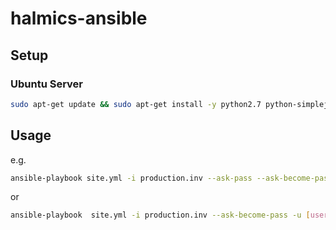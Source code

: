 # halmics-ansible

## Setup

### Ubuntu Server

```sh
sudo apt-get update && sudo apt-get install -y python2.7 python-simplejson
```

## Usage

e.g.

```sh
ansible-playbook site.yml -i production.inv --ask-pass --ask-become-pass -u [username] --ask-vault-pass
```

or

```sh
ansible-playbook  site.yml -i production.inv --ask-become-pass -u [username] --private-key="~/.ssh/id_rsa" --ask-vault-pass
```
